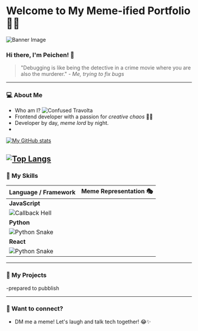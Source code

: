 # Welcome to My Meme-ified Portfolio 🎉😂

![Banner Image](https://your-banner-url.com/banner.png)

### Hi there, I'm Peichen! 👋

> "Debugging is like being the detective in a crime movie where you are also the murderer." - *Me, trying to fix bugs*

---

### 💻 About Me
- Who am I? 
  ![Confused Travolta](https://media.giphy.com/media/3o6Zt481isNVuQI1l6/giphy.gif)
- Frontend developer with a passion for *creative chaos* 🎨🤓
- Developer by day, *meme lord* by night.
-
[![My GitHub stats](https://github-readme-stats.vercel.app/api?username=dennislee928)](https://github.com/dennislee928/github-readme-stats)

[![Top Langs](https://github-readme-stats.vercel.app/api/top-langs/?username=dennislee928)](https://github.com/dennislee928/github-readme-stats＆&langs_count=20)
---

### 🔧 My Skills

| Language / Framework     | Meme Representation 🎭 |
|--------------------------|-------------------------|
| **JavaScript**           |
![Callback Hell](https://media.giphy.com/media/JIX9t2j0ZTN9S/giphy.gif) |
| **Python**               |
![Python Snake](https://media.giphy.com/media/xUPGcguWZHRC2HyBRS/giphy.gif) |
| **React**                |
![Python Snake](https://i.giphy.com/media/v1.Y2lkPTc5MGI3NjExZXE4ZHJ5aDJsZDl5NnJwMWt4cW01aWJvYmNqNHcxZXdldHpyejc0NCZlcD12MV9pbnRlcm5hbF9naWZfYnlfaWQmY3Q9Zw/g5R9dok94mrIvplmZd/giphy.gif) |

---

### 🔨 My Projects

-prepared to pubblish

---

### 🥳 Want to connect?
- DM me a meme! Let's laugh and talk tech together! 😂✨
